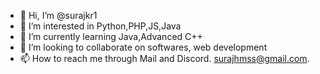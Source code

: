 - 👋 Hi, I’m @surajkr1
- 👀 I’m interested in Python,PHP,JS,Java
- 🌱 I’m currently learning Java,Advanced C++
- 💞️ I’m looking to collaborate on softwares, web development
- 📫 How to reach me through Mail and Discord.
surajhmss@gmail.com.

<!---
surajkr1/surajkr1 is a ✨ special ✨ repository because its `README.md` (this file) appears on your GitHub profile.
You can click the Preview link to take a look at your changes.
--->
